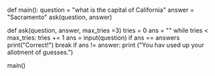 def main():
    question = "what is the capital of California"
    answer = "Sacramento"
    ask(question, answer)

def ask(question, answer, max_tries =3)
    tries = 0
    ans = ""
    while tries < max_tries:
        tries += 1
        ans = input(question)
        if ans == answers 
            print("Correct!")
            break
    if ans != answer:
        print ("You hav used up your allotment of guesses.")


main()